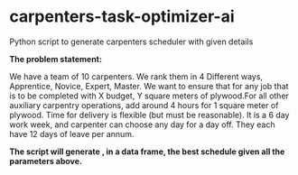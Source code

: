 # carpenters-task-optimizer-ai
Python script to generate carpenters scheduler with given details

**The problem statement:**

We have a team of 10 carpenters. We rank them in 4 Different ways, Apprentice, Novice, Expert, Master.
We want to ensure that for any job that is to be completed with X budget, Y square meters of plywood.For all other auxiliary carpentry operations, add around 4 hours for 1 square meter of plywood. Time for delivery is flexible (but must be reasonable).
It is a 6 day work week, and carpenter can choose any day for a day off. They each have 12 days of leave per annum.


**The script will generate , in a data frame, the best schedule given all the parameters above.**
